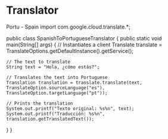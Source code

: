 # Translator
Portu - Spain
import com.google.cloud.translate.*;

public class SpanishToPortugueseTranslator {
  public static void main(String[] args) {
    // Instantiates a client
    Translate translate = TranslateOptions.getDefaultInstance().getService();

    // The text to translate
    String text = "Hola, ¿cómo estás?";

    // Translates the text into Portuguese
    Translation translation = translate.translate(text, TranslateOption.sourceLanguage("es"), TranslateOption.targetLanguage("pt"));

    // Prints the translation
    System.out.printf("Texto original: %s%n", text);
    System.out.printf("Traducción: %s%n", translation.getTranslatedText());
  }
}
